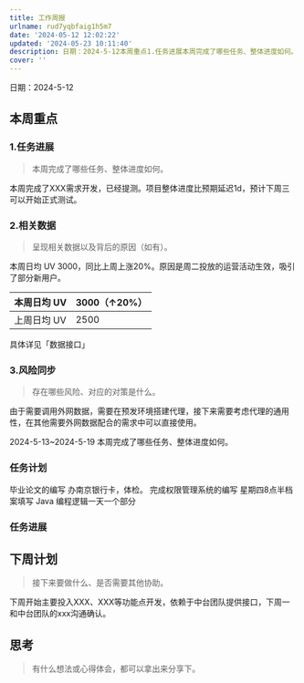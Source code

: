```yaml
---
title: 工作周报
urlname: rud7yqbfaig1h5m7
date: '2024-05-12 12:02:22'
updated: '2024-05-23 10:11:40'
description: 日期：2024-5-12本周重点1.任务进展本周完成了哪些任务、整体进度如何。本周完成了XXX需求开发，已经提测。项目整体进度比预期延迟1d，预计下周三可以开始正式测试。2.相关数据呈现相关数据以及背后的原因（如有）。本周日均 UV 3000，同比上周上涨20%。原因是周二投放的运营活动生效，...
cover: ''
---
```

日期：2024-5-12
## 本周重点
### 1.任务进展
> 本周完成了哪些任务、整体进度如何。

本周完成了XXX需求开发，已经提测。项目整体进度比预期延迟1d，预计下周三可以开始正式测试。
### 2.相关数据
> 呈现相关数据以及背后的原因（如有）。

本周日均 UV 3000，同比上周上涨20%。原因是周二投放的运营活动生效，吸引了部分新用户。

| 本周日均 UV | 3000（↑20%） |
| --- | --- |
| 上周日均 UV | 2500 |

具体详见「数据接口」
### 3.风险同步
> 存在哪些风险、对应的对策是什么。

由于需要调用外网数据，需要在预发环境搭建代理，接下来需要考虑代理的通用性，在其他需要外网数据配合的需求中可以直接使用。

2024-5-13~2024-5-19
本周完成了哪些任务、整体进度如何。
### 任务计划
毕业论文的编写
办南京银行卡，体检。
完成权限管理系统的编写
星期四8点半档案填写
Java 编程逻辑一天一个部分
### 任务进展



## 下周计划
> 接下来要做什么、是否需要其他协助。

下周开始主要投入XXX、XXX等功能点开发，依赖于中台团队提供接口，下周一和中台团队的xxx沟通确认。

## 思考
> 有什么想法或心得体会，都可以拿出来分享下。



